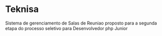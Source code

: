 # Teknisa
Sistema de gerenciamento de Salas de Reuniao proposto para a segunda etapa do processo seletivo para Desenvolvedor php Junior
